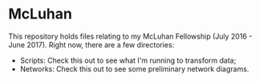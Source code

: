 # McLuhan

This repository holds files relating to my McLuhan Fellowship (July 2016 - June 2017). Right now, there are a few directories:

- Scripts: Check this out to see what I'm running to transform data;
- Networks: Check this out to see some preliminary network diagrams.